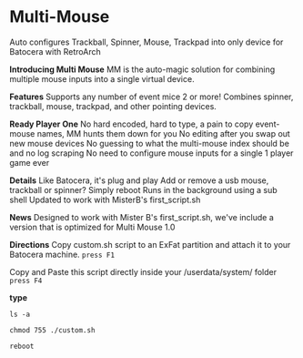 # Multi-Mouse
Auto configures Trackball, Spinner, Mouse, Trackpad into only device for Batocera with RetroArch

**Introducing Multi Mouse**
MM is the  auto-magic solution for combining multiple mouse inputs into a single virtual device.

**Features**
Supports any number of event mice 2 or more!
Combines spinner, trackball, mouse, trackpad, and other pointing devices.

**Ready Player One**
No hard encoded, hard to type, a pain to copy event-mouse names, MM hunts them down for you
No editing after you swap out new mouse devices
No guessing to what the multi-mouse index should be and no log scraping
No need to configure mouse inputs for a single 1 player game ever

**Details**
Like Batocera, it's plug and play
Add or remove a usb mouse, trackball or spinner? Simply reboot
Runs in the background using a sub shell
Updated to work with MisterB's first_script.sh

**News**
Designed to work with Mister B's first_script.sh, we've include a version that is optimized for Multi Mouse 1.0


**Directions**
Copy custom.sh script to an ExFat partition and attach it to your Batocera machine.
`press F1`

Copy and Paste this script directly inside your /userdata/system/ folder
`press F4`


**type**

`ls -a`

`chmod 755 ./custom.sh`

`reboot`
